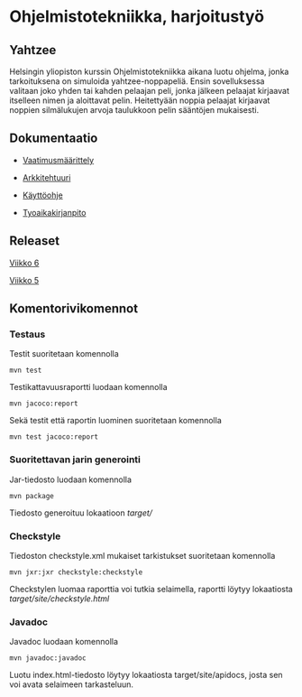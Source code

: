 # **Ohjelmistotekniikka, harjoitustyö**
## **Yahtzee**

Helsingin yliopiston kurssin Ohjelmistotekniikka aikana luotu ohjelma, jonka tarkoituksena on simuloida yahtzee-noppapeliä. Ensin sovelluksessa valitaan joko yhden tai kahden pelaajan peli, jonka jälkeen pelaajat kirjaavat itselleen nimen ja aloittavat pelin. Heitettyään noppia pelaajat kirjaavat noppien silmälukujen arvoja taulukkoon pelin sääntöjen mukaisesti.

## **Dokumentaatio**

* [Vaatimusmäärittely](https://github.com/Hiisable/ot-harjoitustyo/blob/master/dokumentointi/Vaatimusmaarittely.md)

* [Arkkitehtuuri](https://github.com/Hiisable/ot-harjoitustyo/blob/master/dokumentointi/Arkkitehtuuri.md)

* [Käyttöohje](https://github.com/Hiisable/ot-harjoitustyo/blob/master/dokumentointi/Kayttoohje.md)

* [Tyoaikakirjanpito](https://github.com/Hiisable/ot-harjoitustyo/blob/master/dokumentointi/Tuntikirjanpito.md)

## **Releaset**

[Viikko 6](https://github.com/Hiisable/ot-harjoitustyo/releases/tag/Viikko6)

[Viikko 5](https://github.com/Hiisable/ot-harjoitustyo/releases/tag/Viikko5)

## **Komentorivikomennot**

### **Testaus**

Testit suoritetaan komennolla<br/>

`mvn test`<br/>

Testikattavuusraportti luodaan komennolla<br/>

`mvn jacoco:report`<br/>

Sekä testit että raportin luominen suoritetaan komennolla<br/>

`mvn test jacoco:report`<br/>

### **Suoritettavan jarin generointi**

Jar-tiedosto luodaan komennolla<br/>

`mvn package`<br/>

Tiedosto generoituu lokaatioon *target/*

### **Checkstyle**

Tiedoston checkstyle.xml mukaiset tarkistukset suoritetaan komennolla<br/>

`mvn jxr:jxr checkstyle:checkstyle`<br/>

Checkstylen luomaa raporttia voi tutkia selaimella, raportti löytyy lokaatiosta *target/site/checkstyle.html*

### **Javadoc**

Javadoc luodaan komennolla<br/>

`mvn javadoc:javadoc`<br/>

Luotu index.html-tiedosto löytyy lokaatiosta target/site/apidocs, josta sen voi avata selaimeen tarkasteluun.
